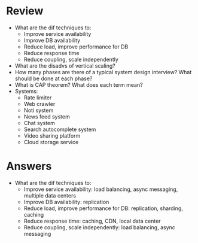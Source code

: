 # Review
- What are the dif techniques to:
  - Improve service availability
  - Improve DB availability
  - Reduce load, improve performance for DB
  - Reduce response time
  - Reduce coupling, scale independently
- What are the disadvs of vertical scaling?
- How many phases are there of a typical system design interview? What should be done at each phase?
- What is CAP theorem? What does each term mean?
- Systems:
  - Rate limiter
  - Web crawler
  - Noti system
  - News feed system
  - Chat system
  - Search autocomplete system
  - Video sharing platform
  - Cloud storage service

# Answers
- What are the dif techniques to:
  - Improve service availability: load balancing, async messaging, multiple data centers
  - Improve DB availability: replication
  - Reduce load, improve performance for DB: replication, sharding, caching
  - Reduce response time: caching, CDN, local data center
  - Reduce coupling, scale independently: load balancing, async messaging